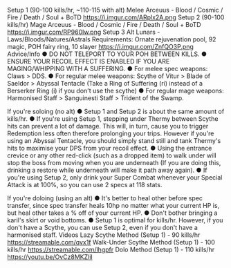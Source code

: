 Setup 1 (90-100 kills/hr, ~110-115 with alt)
Melee
Arceuus - Blood / Cosmic / Fire / Death / Soul + BoTD
https://i.imgur.com/ARplx2A.png 
Setup 2 (90-100 kills/hr)
Mage
Arceuus - Blood / Cosmic / Fire / Death / Soul + BoTD
https://i.imgur.com/RP960lw.png 
Setup 3
Alt
Lunars - Laws/Bloods/Natures/Astrals
Requirements: Ornate rejuvenation pool, 92 magic, POH fairy ring, 10 slayer 
https://i.imgur.com/ZnfQO3P.png
Advice/Info
● DO NOT TELEPORT TO YOUR POH BETWEEN KILLS.
● ENSURE YOUR RECOIL EFFECT IS ENABLED IF YOU ARE MAGING/WHIPPING WITH A SUFFERING.
● For melee spec weapons: Claws > DDS.
● For regular melee weapons: Scythe of Vitur > Blade of Saeldor > Abyssal Tentacle (Take a Ring of Suffering (ri) instead of a Berserker Ring (i) if you don't use the scythe)
● For regular mage weapons: Harmonised Staff > Sanguinesti Staff > Trident of the Swamp.

If you're soloing (no alt)
● Setup 1 and Setup 2 is about the same amount of kills/hr.
● If you're using Setup 1, stepping under Thermy between Scythe hits can prevent a lot of damage. This will, in turn, cause you to trigger Redemption less often therefore prolonging your trips. However if you're using an Abyssal Tentacle, you should simply stand still and tank Thermy's hits to maximise your DPS from your recoil effect.
● Using the entrance crevice or any other red-click (such as a dropped item) to walk under will stop the boss from moving when you are underneath (If you are doing this, drinking a restore while underneath will make it path away again).
● If you're using Setup 2, only drink your Super Combat whenever your Special Attack is at 100%, so you can use 2 specs at 118 stats.

If you're doloing (using an alt)
● It's better to heal other before spec transfer, since spec transfer heals 10hp no matter what your current HP is, but heal other takes a % off of your current HP.
● Don't bother bringing a karil's skirt or void bottoms.
● Setup 1 is optimal for kills/hr. However, if you don't have a Scythe, you can use Setup 2, even if you don't have a harmonised staff. 
Videos
Lazy Scythe Method (Setup 1) - 90 kills/hr
https://streamable.com/qvx1f
Walk-Under Scythe Method (Setup 1) - 100 kills/hr
https://streamable.com/lhgpfr
Dolo Method (Setup 1) - 110 kills/hr
https://youtu.be/OvCz8MKZliI
